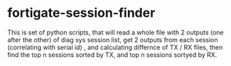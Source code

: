 # fortigate-session-finder

This is set of python scripts, that will read a whole file with 2 outputs (one after the other) of  diag sys session list,  get 2 outputs from each session (correlating with serial id) , and calculating differnce of TX  / RX files,  then find the top n sessions sorted by TX, and top n sessions sortyed by RX.

